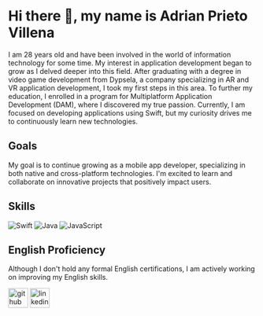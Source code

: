 # Hi there 👋,  my name is Adrian Prieto Villena

I am 28 years old and have been involved in the world of information technology for some time. My interest in application development began to grow as I delved deeper into this field. After graduating with a degree in video game development from Dypsela, a company specializing in AR and VR application development, I took my first steps in this area. To further my education, I enrolled in a program for Multiplatform Application Development (DAM), where I discovered my true passion. Currently, I am focused on developing applications using Swift, but my curiosity drives me to continuously learn new technologies.

## Goals

My goal is to continue growing as a mobile app developer, specializing in both native and cross-platform technologies. I'm excited to learn and collaborate on innovative projects that positively impact users.

## Skills
![Swift](https://img.shields.io/badge/swift-F54A2A?style=for-the-badge&logo=swift&logoColor=white) 	![Java](https://img.shields.io/badge/java-%23ED8B00.svg?style=for-the-badge&logo=openjdk&logoColor=white) ![JavaScript](https://img.shields.io/badge/javascript-%23323330.svg?style=for-the-badge&logo=javascript&logoColor=%23F7DF1E)

## English Proficiency

Although I don't hold any formal English certifications, I am actively working on improving my English skills.


[<img src='https://cdn.jsdelivr.net/npm/simple-icons@3.0.1/icons/github.svg' alt='github' height='40'>](https://github.com/adprietodev)  [<img src='https://cdn.jsdelivr.net/npm/simple-icons@3.0.1/icons/linkedin.svg' alt='linkedin' height='40'>](https://www.linkedin.com/in/https://www.linkedin.com/in/adrianprivil//) 
